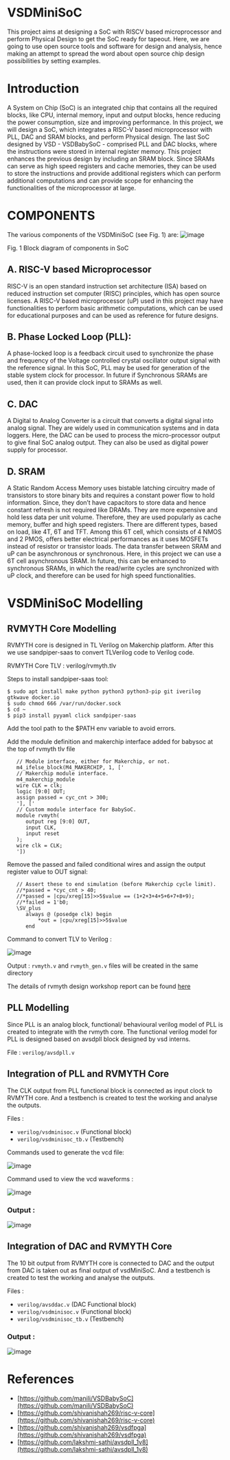 # VSDMiniSoC
This project aims at designing a SoC with RISCV based microprocessor and perform Physical Design to get the SoC ready for tapeout. Here, we are going to use open source tools and software for design and analysis, hence making an attempt to spread the word about open source chip design possibilities by setting examples.

# Introduction
 A System on Chip (SoC) is an integrated chip that contains all the required blocks, like CPU, internal memory, input and output blocks, hence reducing the power consumption, size
and improving performance. In this project, we will design a SoC, which integrates a RISC-V based microprocessor with PLL, DAC and SRAM blocks, and perform Physical design. The last SoC designed by VSD - VSDBabySoC - comprised PLL and DAC blocks, where the instructions were stored in internal register memory. This project enhances the previous design by including an SRAM block. Since SRAMs can serve as high speed registers and cache memories, they can be used to store the instructions and provide additional registers which can perform additional computations and can provide scope for enhancing the functionalities of the microprocessor at large.

# COMPONENTS
The various components of the VSDMiniSoC (see Fig. 1) are:
![image](https://user-images.githubusercontent.com/94952142/148682270-09039217-fbe5-43c6-80b9-e91c48e3c74f.png)

Fig. 1 Block diagram of components in SoC 

## A. RISC-V based Microprocessor
RISC-V is an open standard instruction set architecture (ISA) based on reduced instruction set computer (RISC) principles, which has open source licenses. A RISC-V based microprocessor (uP) used in this project may have functionalities to perform basic arithmetic computations, which can be used for educational purposes and can be used as reference for future designs. 

## B. Phase Locked Loop (PLL):
A phase-locked loop is a feedback circuit used to synchronize the phase and frequency of the Voltage controlled crystal oscillator output signal with the reference signal. In this SoC, PLL may be used for generation of the stable system clock for processor. In future if Synchronous SRAMs are used, then it can provide clock input to SRAMs as well. 

## C. DAC
A Digital to Analog Converter is a circuit that converts a digital signal into analog signal. They are widely used in communication systems and in data loggers. Here, the DAC can be used to process the micro-processor output to give final SoC analog output. They can also be used as digital power supply for processor.

## D. SRAM
A Static Random Access Memory uses bistable latching circuitry made of transistors to store binary bits and requires a constant power flow to hold information. Since, they don’t have capacitors to store data and hence constant refresh is not required like DRAMs. They are more expensive and hold less data per unit volume. Therefore, they are used popularly as cache memory, buffer and high speed registers. There are different types, based on load, like 4T, 6T and TFT. Among this 6T cell, which consists of 4 NMOS and 2 PMOS, offers better electrical performances as it uses MOSFETs instead of resistor or transistor loads. The data transfer between SRAM and uP can be asynchronous or synchronous. Here, in this project we can use a 6T cell asynchronous SRAM. In future, this can be enhanced to synchronous SRAMs, in which the read/write cycles are synchronized with uP clock, and therefore can be used for high speed functionalities.

# VSDMiniSoC Modelling

## RVMYTH Core Modelling
RVMYTH core is designed in TL Verilog on Makerchip platform. After this we use sandpiper-saas to convert TLVerilog code to Verilog code.

RVMYTH Core TLV : verilog/rvmyth.tlv

Steps to install sandpiper-saas tool:

```
$ sudo apt install make python python3 python3-pip git iverilog gtkwave docker.io
$ sudo chmod 666 /var/run/docker.sock
$ cd ~
$ pip3 install pyyaml click sandpiper-saas
```

Add the tool path to the $PATH env variable to avoid errors.

Add the module definition and makerchip interface added for babysoc at the top of rvmyth tlv file
```
   // Module interface, either for Makerchip, or not.
   m4_ifelse_block(M4_MAKERCHIP, 1, ['
   // Makerchip module interface.
   m4_makerchip_module
   wire CLK = clk;
   logic [9:0] OUT;
   assign passed = cyc_cnt > 300;
   '], ['
   // Custom module interface for BabySoC.
   module rvmyth(
      output reg [9:0] OUT,
      input CLK,
      input reset
   );
   wire clk = CLK;
   '])
```

Remove the passed and failed conditional wires and assign the output register value to OUT signal:
```
   // Assert these to end simulation (before Makerchip cycle limit).
   //*passed = *cyc_cnt > 40;
   //*passed = |cpu/xreg[15]>>5$value == (1+2+3+4+5+6+7+8+9);
   //*failed = 1'b0;
   \SV_plus
      always @ (posedge clk) begin
          *out = |cpu/xreg[15]>>5$value
      end
```

Command to convert TLV to Verilog :

![image](https://user-images.githubusercontent.com/94952142/148683684-e04ec697-59d0-4b3c-a63e-9c450bb2a9db.png)

Output : `rvmyth.v` and `rvmyth_gen.v` files will be created in the same directory

The details of rvmyth design workshop report can be found [here](https://github.com/vijayshankarr/vsd_RISC-V_workshop)


## PLL Modelling
Since PLL is an analog block, functional/ behavioural verilog model of PLL is created to integrate with the rvmyth core.
The functional verilog model for PLL is designed based on avsdpll block designed by vsd interns.

File : `verilog/avsdpll.v`

## Integration of PLL and RVMYTH Core
The CLK output from PLL functional block is connected as input clock to RVMYTH core. And a testbench is created to test the working and analyse the outputs.

Files : 
- `verilog/vsdminisoc.v` (Functional block)
- `verilog/vsdminisoc_tb.v` (Testbench)

Commands used to generate the vcd file:

![image](https://user-images.githubusercontent.com/94952142/148683936-d42bf8d3-3169-41aa-8431-5f3b06c39bf5.png)

Command used to view the vcd waveforms :

![image](https://user-images.githubusercontent.com/94952142/148683985-3396b8b9-3f1f-4ab5-a3ca-78eddd4ea67d.png)

### Output :
![image](https://user-images.githubusercontent.com/94952142/148682998-e138dbb1-1f36-4112-bc5b-3c193d0a5d86.png)


## Integration of DAC and RVMYTH Core
The 10 bit output from RVMYTH core is connected to DAC and the output from DAC is taken out as final output of vsdMiniSoC. And a testbench is created to test the working and analyse the outputs.

Files : 
- `verilog/avsddac.v` (DAC Functional block)
- `verilog/vsdminisoc.v` (Functional block)
- `verilog/vsdminisoc_tb.v` (Testbench)

### Output :
![image](https://user-images.githubusercontent.com/94952142/149652085-4aac8e07-018e-40fd-9040-2d5ba9186b9e.png)


# References
- [https://github.com/manili/VSDBabySoC](https://github.com/manili/VSDBabySoC)
- [https://github.com/shivanishah269/risc-v-core](https://github.com/shivanishah269/risc-v-core)
- [https://github.com/shivanishah269/vsdfpga](https://github.com/shivanishah269/vsdfpga)
- [https://github.com/lakshmi-sathi/avsdpll_1v8](https://github.com/lakshmi-sathi/avsdpll_1v8)


